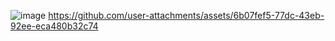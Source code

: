 ![image](https://github.com/user-attachments/assets/c603eacd-114d-4662-b5f1-8035f380dc6d)
https://github.com/user-attachments/assets/6b07fef5-77dc-43eb-92ee-eca480b32c74
